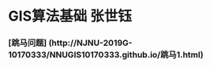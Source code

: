 GIS算法基础 张世钰
==================
### [跳马问题] (http://NJNU-2019G-10170333/NNUGIS10170333.github.io/跳马1.html)
